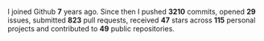 
I joined Github **7** years ago. Since then I pushed **3210** commits, opened **29** issues, submitted **823** pull requests, received **47** stars across **115** personal projects and contributed to **49** public repositories.
